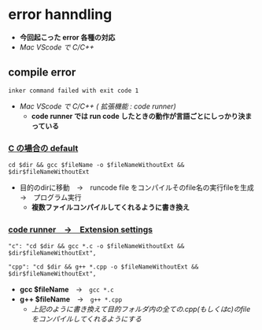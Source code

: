 # error hanndling
- **今回起こった error 各種の対応**
- *Mac VScode で C/C++*
## compile error
    inker command failed with exit code 1
- *Mac VScode で C/C++ ( 拡張機能 : code runner)*
  - **code runner では run code したときの動作が言語ごとにしっかり決まっている**
### <u>C の場合の default</u>
    cd $dir && gcc $fileName -o $fileNameWithoutExt && $dir$fileNameWithoutExt
- 目的のdirに移動　→　runcode file をコンパイルそのfile名の実行fileを生成　→　プログラム実行
  - **複数ファイルコンパイルしてくれるように書き換え**
### <u>code runner　->　Extension settings</u>
    "c": "cd $dir && gcc *.c -o $fileNameWithoutExt && $dir$fileNameWithoutExt",

    "cpp": "cd $dir && g++ *.cpp -o $fileNameWithoutExt && $dir$fileNameWithoutExt",
- **gcc $fileName**　->　`gcc *.c`
- **g++ $fileName**　->　`g++ *.cpp`
  - *上記のように書き換えて目的フォルダ内の全ての.cpp(もしくはc)のfileをコンパイルしてくれるようにする*
